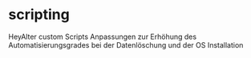 # scripting
HeyAlter custom Scripts
Anpassungen zur Erhöhung des Automatisierungsgrades bei der Datenlöschung und der OS Installation
